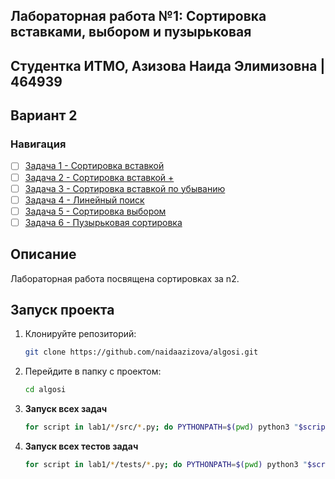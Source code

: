 ## Лабораторная работа №1: Сортировка вставками, выбором и пузырьковая

## Студентка ИТМО, Азизова Наида Элимизовна | 464939

## Вариант 2

### Навигация
- [ ] [Задача 1 - Сортировка вставкой ]([task1](task1)) 
- [ ] [Задача 2 - Сортировка вставкой + ]([task2](task2))
- [ ] [Задача 3 - Сортировка вставкой по убыванию ]([task3](task3))
- [ ] [Задача 4 - Линейный поиск ]([task4](task4))
- [ ] [Задача 5 - Сортировка выбором ]([task5](task5))
- [ ] [Задача 6 - Пузырьковая сортировка ]([task6](task6))

## Описание
Лабораторная работа посвящена сортировках за n2.

## Запуск проекта

1. Клонируйте репозиторий:
   ```bash
   git clone https://github.com/naidaazizova/algosi.git
   ```
2. Перейдите в папку с проектом:
   ```bash
   cd algosi
   ```
3. **Запуск всех задач**

   ```bash
   for script in lab1/*/src/*.py; do PYTHONPATH=$(pwd) python3 "$script"; done
   ```

4. **Запуск всех тестов задач**

   ```bash
   for script in lab1/*/tests/*.py; do PYTHONPATH=$(pwd) python3 "$script"; done
